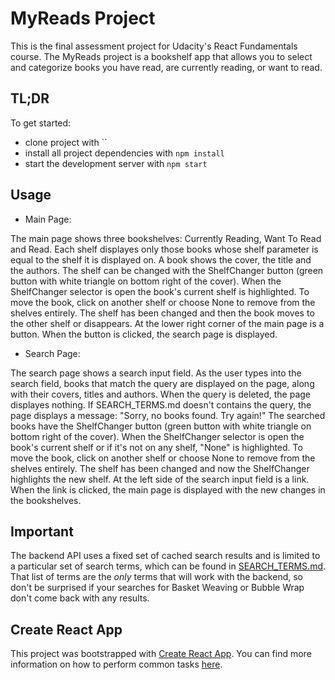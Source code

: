 # MyReads Project

This is the final assessment project for Udacity's React Fundamentals course. The MyReads project is a bookshelf app that allows you to select and categorize books you have read, are currently reading, or want to read.

## TL;DR

To get started:

* clone project with ``
* install all project dependencies with `npm install`
* start the development server with `npm start`

## Usage

* Main Page:

The main page shows three bookshelves: Currently Reading, Want To Read and Read. Each shelf displayes only those books whose shelf parameter is equal to the shelf it is displayed on. A book shows the cover, the title and the authors. The shelf can be changed with the ShelfChanger button (green button with white triangle on bottom right of the cover). When the ShelfChanger selector is open the book's current shelf is highlighted. To move the book, click on another shelf or choose None to remove from the shelves entirely. The shelf has been changed and then the book moves to the other shelf or disappears. At the lower right corner of the main page is a button. When the button is clicked, the search page is displayed.

* Search Page:

The search page shows a search input field. As the user types into the search field, books that match the query are displayed on the page, along with their covers, titles and authors. When the query is deleted, the page displayes nothing. If SEARCH_TERMS.md doesn't contains the query, the page displays a message: "Sorry, no books found. Try again!" The searched books have the ShelfChanger button (green button with white triangle on bottom right of the cover). When the ShelfChanger selector is open the book's current shelf or if it's not on any shelf, "None" is highlighted. To move the book, click on another shelf or choose None to remove from the shelves entirely. The shelf has been changed and now the ShelfChanger highlights the new shelf. At the left side of the search input field is a link. When the link is clicked, the main page is displayed with the new changes in the bookshelves.

## Important
The backend API uses a fixed set of cached search results and is limited to a particular set of search terms, which can be found in [SEARCH_TERMS.md](SEARCH_TERMS.md). That list of terms are the _only_ terms that will work with the backend, so don't be surprised if your searches for Basket Weaving or Bubble Wrap don't come back with any results.

## Create React App

This project was bootstrapped with [Create React App](https://github.com/facebookincubator/create-react-app). You can find more information on how to perform common tasks [here](https://github.com/facebookincubator/create-react-app/blob/master/packages/react-scripts/template/README.md).